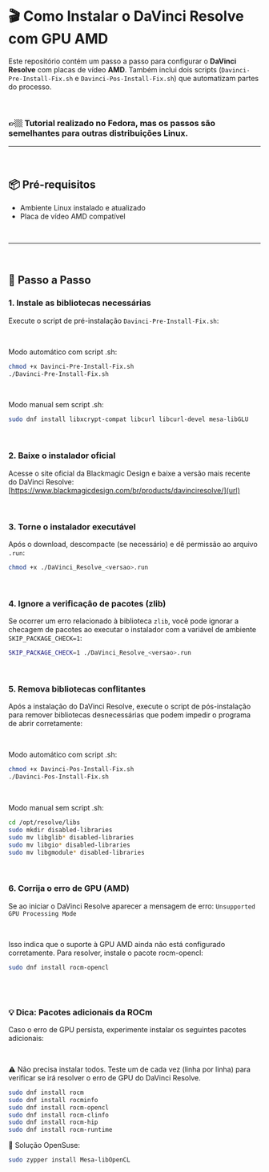 # 🎬 Como Instalar o DaVinci Resolve com GPU AMD

Este repositório contém um passo a passo para configurar o **DaVinci Resolve** com placas de vídeo **AMD**. Também inclui dois scripts (`Davinci-Pre-Install-Fix.sh` e `Davinci-Pos-Install-Fix.sh`) que automatizam partes do processo.

<br>

### 👉🏼 Tutorial realizado no Fedora, mas os passos são semelhantes para outras distribuições Linux.
---

<br>

## 📦 Pré-requisitos

- Ambiente Linux instalado e atualizado  
- Placa de vídeo AMD compatível  

<br>

---

<br>

## 🚀 Passo a Passo

### 1. Instale as bibliotecas necessárias

Execute o script de pré-instalação `Davinci-Pre-Install-Fix.sh`:

<br>

Modo automático com script .sh:
```bash
chmod +x Davinci-Pre-Install-Fix.sh
./Davinci-Pre-Install-Fix.sh
```

<br>

Modo manual sem script .sh:
```bash
sudo dnf install libxcrypt-compat libcurl libcurl-devel mesa-libGLU
```

<br>

### 2. Baixe o instalador oficial

Acesse o site oficial da Blackmagic Design e baixe a versão mais recente do DaVinci Resolve:  
[https://www.blackmagicdesign.com/br/products/davinciresolve/](url)

<br>

### 3. Torne o instalador executável

Após o download, descompacte (se necessário) e dê permissão ao arquivo `.run`:

```bash
chmod +x ./DaVinci_Resolve_<versao>.run
```

<br>

### 4. Ignore a verificação de pacotes (zlib)

Se ocorrer um erro relacionado à biblioteca `zlib`, você pode ignorar a checagem de pacotes ao executar o instalador com a variável de ambiente `SKIP_PACKAGE_CHECK=1`:

```bash
SKIP_PACKAGE_CHECK=1 ./DaVinci_Resolve_<versao>.run
```

<br>

### 5. Remova bibliotecas conflitantes

Após a instalação do DaVinci Resolve, execute o script de pós-instalação para remover bibliotecas desnecessárias que podem impedir o programa de abrir corretamente:

<br>

Modo automático com script .sh:
```bash
chmod +x Davinci-Pos-Install-Fix.sh
./Davinci-Pos-Install-Fix.sh
```

<br>

Modo manual sem script .sh:
```bash
cd /opt/resolve/libs
sudo mkdir disabled-libraries
sudo mv libglib* disabled-libraries
sudo mv libgio* disabled-libraries
sudo mv libgmodule* disabled-libraries
```

<br>

### 6. Corrija o erro de GPU (AMD)

Se ao iniciar o DaVinci Resolve aparecer a mensagem de erro: `Unsupported GPU Processing Mode`  

<br>

Isso indica que o suporte à GPU AMD ainda não está configurado corretamente. Para resolver, instale o pacote rocm-opencl:  

```bash
sudo dnf install rocm-opencl
```

<br>
<br>


### 💡 Dica: Pacotes adicionais da ROCm
Caso o erro de GPU persista, experimente instalar os seguintes pacotes adicionais:

<br>

⚠️ Não precisa instalar todos. Teste um de cada vez (linha por linha) para verificar se irá resolver o erro de GPU do DaVinci Resolve.
```bash
sudo dnf install rocm
sudo dnf install rocminfo
sudo dnf install rocm-opencl
sudo dnf install rocm-clinfo
sudo dnf install rocm-hip
sudo dnf install rocm-runtime
```

🦎 Solução OpenSuse:
```bash
sudo zypper install Mesa-libOpenCL
```
